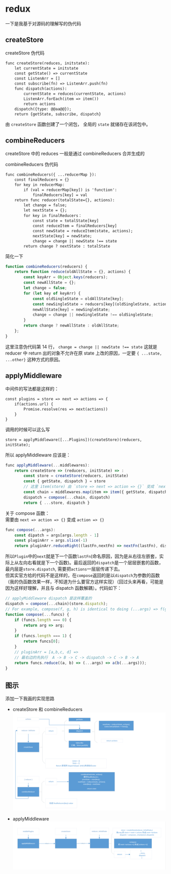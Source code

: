 # redux

一下是我基于对源码的理解写的伪代码

## createStore

createStore 伪代码

```
func createStore(reduces, initstate):
    let currentState = initstate
    const getState() => currentState
    const ListenArr = []
    const subscribe(fn) => ListenArr.push(fn)
    func dispatch(actions):
        currentState = reduces(currentState, actions)
        ListenArr.forEach(item => item())
        return actions
    dispatch({type: @@aa@@});
    return {getState, subscribe, dispatch}
```

由 `createStore` 函数创建了一个闭包， 全局的 `state` 就储存在该闭包中。

## combineReducers

createStore 中的 reduces 一般是通过 combineReducers 合并生成的

combineReducers 伪代码

```
func combineReducers({ ...reducerMap }):
    const finalReducers = {}
    for key in reducerMap:
        if (val = reducerMap[key]) is 'function':
            finalReducers[key] = val
    return func reducer(totalState={}, actions):
        let change = false;
        let nextState = {};
        for key in finalReducers：
            const state = totalState[key]
            const reduceItem = finalReducers[key]
            const newState = reduceItem(state, actions);
            nextState[key] = newState;
            change = change || newState !== state
        return change ? nextState : totalState
```

简化一下

```javascript
function combineReducers(reducers) {
    return function reduce(oldAllState = {}, actions) {
        const keyArr = Object.keys(reducers);
        const newAllState = {};
        let change = false;
        for (let key of keyArr) {
            const oldSingleState = oldAllState[key];
            const newSingleState = reducers[key](oldSingleState, actions);
            newAllState[key] = newSingleState;
            change = change || newSingleState !== oldSingleState;
        }
        return change ? newAllState : oldAllState;
    };
}
```

这里注意伪代码第 14 行， `change = change || newState !== state` 这就是 reducer 中 return 出的对象不允许在原 state 上改的原因，一定要 `{ ...state, ...other}` 这种方式的原因。

## applyMiddleware

中间件的写法都是这样的：

```
const plugins = store => next => actions => {
    if(actions.url) {
        Promise.resolve(res => next(actions))
    }
}
```

调用的时候可以这么写

```
store = applyMiddleware([...Plugins])(createStore)(reducers, initState);
```

所以 applyMiddleware 应该是：

```js
func applyMiddleware(...middlewares):
    return createStore => (reducers, initState) => :
        const store = createStore(reducers, initState)
        const { getState, dispatch } = store
        // 这里 item(store) 由 `store => next => action => {}` 变成 `next => action => {}`
        const chain = middlewares.map(item => item({ getState, dispatch }))
        dispatch = compose(...chain, dispatch)
        return { ...store, dispatch }
```

关于 compose 函数：  
需要由 `next => action => {}` 变成 `action => {}`

```js
func compose(...args):
    const dipatch = args[args.length - 1]
    const pluginArr = args.slice(-1)
    return pluginArr.reduceRight((lastFn,nextFn) => nextFn(lastFn), dispatch)
```

所以`Plugin`中的`next`就是下一个函数`lastFn`(命名原因，因为是从右往左嵌套，实际上从左向右看就是下一个函数)。最后返回的`dispatch`是一个层层嵌套的函数，最内层是`store.dispatch`, 需要把`actions`一层层传递下去。  
但其实官方给的代码不是这样的，在`compose`返回的是以`dispatch`为参数的函数（我的伪函数效果一样，不知道为什么要官方这样实现）（回过头来再看，可能是因为这样好理解，并且与 dispatch 函数解耦）。代码如下：

```javascript
// applyMiddleware dispatch 是这样覆盖的
dispatch = compose(...chain)(store.dispatch);
// For example, compose(f, g, h) is identical to doing (...args) => f(g(h(...args))).
function compose(...funcs) {
    if (funcs.length === 0) {
        return arg => arg;
    }
    if (funcs.length === 1) {
        return funcs[0];
    }
    // pluginArr = [a,b,c, d] =>
    // 最右边的先执行  A -> B -> C -> dispatch -> C -> B -> A
    return funcs.reduce((a, b) => (...args) => a(b(...args)));
}
```

## 图示

添加一下我画的实现思路

-   createStore 和 combineReducers
    ![createStore + combineReducers](https://github.com/cmcesummer/read_source_code/blob/master/redux/img/redux_1.png)

-   applyMiddleware
    ![applyMiddleware](https://github.com/cmcesummer/read_source_code/blob/master/redux/img/redux_2.png)
